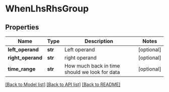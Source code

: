 # WhenLhsRhsGroup

## Properties
Name | Type | Description | Notes
------------ | ------------- | ------------- | -------------
**left_operand** | **str** | Left operand | [optional] 
**right_operand** | **str** | right operand | [optional] 
**time_range** | **str** | How much back in time should we look for data | [optional] 

[[Back to Model list]](../README.md#documentation-for-models) [[Back to API list]](../README.md#documentation-for-api-endpoints) [[Back to README]](../README.md)


